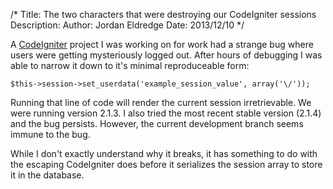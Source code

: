 /*
Title: The two characters that were destroying our CodeIgniter sessions
Description:
Author: Jordan Eldredge
Date: 2013/12/10
*/

A [CodeIgniter] project I was working on for work had a strange bug where
users were getting mysteriously logged out. After hours of debugging I was able
to narrow it down to it's minimal reproduceable form:

    $this->session->set_userdata('example_session_value', array('\/'));

Running that line of code will render the current session irretrievable. We
were running version 2.1.3. I also tried the most recent stable version (2.1.4)
and the bug persists. However, the current development branch seems immune to
the bug.

While I don't exactly understand why it breaks, it has something to do with the
escaping CodeIgniter does before it serializes the session array to store it in
the database.

[CodeIgniter]: http://ellislab.com/codeigniter

